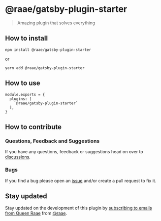 # @raae/gatsby-plugin-starter

> Amazing plugin that solves everything

## How to install

`npm install @raae/gatsby-plugin-starter`

or

`yarn add @raae/gatsby-plugin-starter`

## How to use

```
module.exports = {
  plugins: [
    `@raae/gatsby-plugin-starter`
  ],
}
```

## How to contribute

### Questions, Feedback and Suggestions

If you have any questions, feedback or suggestions head on over to [discussions](https://github.com/queen-raae/gatsby-plugin-starter/discussions).

### Bugs

If you find a bug please open an [issue](https://github.com/queen-raae/gatsby-plugin-starter/issues) and/or create a pull request to fix it.

## Stay updated

Stay updated on the development of this plugin by [subscribing to emails from Queen Raae](https://queen.raae.codes/emails) from [@raae](https://twitter.com/raae).
